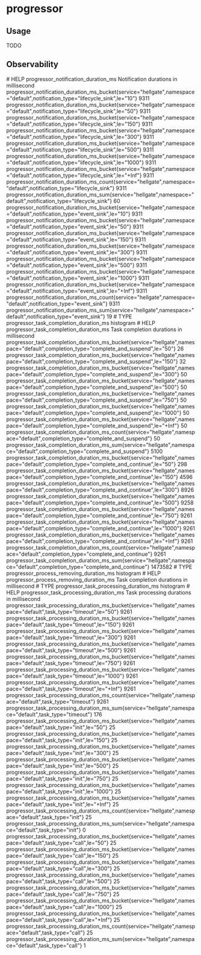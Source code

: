 # progressor

## Usage
 TODO

 ## Observability

 \# HELP progressor_notification_duration_ms Notification durations in millisecond
 progressor_notification_duration_ms_bucket{service="hellgate",namespace="default",notification_type="lifecycle_sink",le="10"} 9311
 progressor_notification_duration_ms_bucket{service="hellgate",namespace="default",notification_type="lifecycle_sink",le="50"} 9311
 progressor_notification_duration_ms_bucket{service="hellgate",namespace="default",notification_type="lifecycle_sink",le="150"} 9311
 progressor_notification_duration_ms_bucket{service="hellgate",namespace="default",notification_type="lifecycle_sink",le="300"} 9311
 progressor_notification_duration_ms_bucket{service="hellgate",namespace="default",notification_type="lifecycle_sink",le="500"} 9311
 progressor_notification_duration_ms_bucket{service="hellgate",namespace="default",notification_type="lifecycle_sink",le="1000"} 9311
 progressor_notification_duration_ms_bucket{service="hellgate",namespace="default",notification_type="lifecycle_sink",le="+Inf"} 9311
 progressor_notification_duration_ms_count{service="hellgate",namespace="default",notification_type="lifecycle_sink"} 9311
 progressor_notification_duration_ms_sum{service="hellgate",namespace="default",notification_type="lifecycle_sink"} 60
 progressor_notification_duration_ms_bucket{service="hellgate",namespace="default",notification_type="event_sink",le="10"} 9311
 progressor_notification_duration_ms_bucket{service="hellgate",namespace="default",notification_type="event_sink",le="50"} 9311
 progressor_notification_duration_ms_bucket{service="hellgate",namespace="default",notification_type="event_sink",le="150"} 9311
 progressor_notification_duration_ms_bucket{service="hellgate",namespace="default",notification_type="event_sink",le="300"} 9311
 progressor_notification_duration_ms_bucket{service="hellgate",namespace="default",notification_type="event_sink",le="500"} 9311
 progressor_notification_duration_ms_bucket{service="hellgate",namespace="default",notification_type="event_sink",le="1000"} 9311
 progressor_notification_duration_ms_bucket{service="hellgate",namespace="default",notification_type="event_sink",le="+Inf"} 9311
 progressor_notification_duration_ms_count{service="hellgate",namespace="default",notification_type="event_sink"} 9311
 progressor_notification_duration_ms_sum{service="hellgate",namespace="default",notification_type="event_sink"} 19
 \# TYPE progressor_task_completion_duration_ms histogram
 \# HELP progressor_task_completion_duration_ms Task completion durations in millisecond
 progressor_task_completion_duration_ms_bucket{service="hellgate",namespace="default",completion_type="complete_and_suspend",le="50"} 26
 progressor_task_completion_duration_ms_bucket{service="hellgate",namespace="default",completion_type="complete_and_suspend",le="150"} 32
 progressor_task_completion_duration_ms_bucket{service="hellgate",namespace="default",completion_type="complete_and_suspend",le="300"} 50
 progressor_task_completion_duration_ms_bucket{service="hellgate",namespace="default",completion_type="complete_and_suspend",le="500"} 50
 progressor_task_completion_duration_ms_bucket{service="hellgate",namespace="default",completion_type="complete_and_suspend",le="750"} 50
 progressor_task_completion_duration_ms_bucket{service="hellgate",namespace="default",completion_type="complete_and_suspend",le="1000"} 50
 progressor_task_completion_duration_ms_bucket{service="hellgate",namespace="default",completion_type="complete_and_suspend",le="+Inf"} 50
 progressor_task_completion_duration_ms_count{service="hellgate",namespace="default",completion_type="complete_and_suspend"} 50
 progressor_task_completion_duration_ms_sum{service="hellgate",namespace="default",completion_type="complete_and_suspend"} 5100
 progressor_task_completion_duration_ms_bucket{service="hellgate",namespace="default",completion_type="complete_and_continue",le="50"} 298
 progressor_task_completion_duration_ms_bucket{service="hellgate",namespace="default",completion_type="complete_and_continue",le="150"} 4596
 progressor_task_completion_duration_ms_bucket{service="hellgate",namespace="default",completion_type="complete_and_continue",le="300"} 8926
 progressor_task_completion_duration_ms_bucket{service="hellgate",namespace="default",completion_type="complete_and_continue",le="500"} 9258
 progressor_task_completion_duration_ms_bucket{service="hellgate",namespace="default",completion_type="complete_and_continue",le="750"} 9261
 progressor_task_completion_duration_ms_bucket{service="hellgate",namespace="default",completion_type="complete_and_continue",le="1000"} 9261
 progressor_task_completion_duration_ms_bucket{service="hellgate",namespace="default",completion_type="complete_and_continue",le="+Inf"} 9261
 progressor_task_completion_duration_ms_count{service="hellgate",namespace="default",completion_type="complete_and_continue"} 9261
 progressor_task_completion_duration_ms_sum{service="hellgate",namespace="default",completion_type="complete_and_continue"} 1473582
 \# TYPE progressor_process_removing_duration_ms histogram
 \# HELP progressor_process_removing_duration_ms Task completion durations in millisecond
 \# TYPE progressor_task_processing_duration_ms histogram
 \# HELP progressor_task_processing_duration_ms Task processing durations in millisecond
 progressor_task_processing_duration_ms_bucket{service="hellgate",namespace="default",task_type="timeout",le="50"} 9261
 progressor_task_processing_duration_ms_bucket{service="hellgate",namespace="default",task_type="timeout",le="150"} 9261
 progressor_task_processing_duration_ms_bucket{service="hellgate",namespace="default",task_type="timeout",le="300"} 9261
 progressor_task_processing_duration_ms_bucket{service="hellgate",namespace="default",task_type="timeout",le="500"} 9261
 progressor_task_processing_duration_ms_bucket{service="hellgate",namespace="default",task_type="timeout",le="750"} 9261
 progressor_task_processing_duration_ms_bucket{service="hellgate",namespace="default",task_type="timeout",le="1000"} 9261
 progressor_task_processing_duration_ms_bucket{service="hellgate",namespace="default",task_type="timeout",le="+Inf"} 9261
 progressor_task_processing_duration_ms_count{service="hellgate",namespace="default",task_type="timeout"} 9261
 progressor_task_processing_duration_ms_sum{service="hellgate",namespace="default",task_type="timeout"} 176
 progressor_task_processing_duration_ms_bucket{service="hellgate",namespace="default",task_type="init",le="50"} 25
 progressor_task_processing_duration_ms_bucket{service="hellgate",namespace="default",task_type="init",le="150"} 25
 progressor_task_processing_duration_ms_bucket{service="hellgate",namespace="default",task_type="init",le="300"} 25
 progressor_task_processing_duration_ms_bucket{service="hellgate",namespace="default",task_type="init",le="500"} 25
 progressor_task_processing_duration_ms_bucket{service="hellgate",namespace="default",task_type="init",le="750"} 25
 progressor_task_processing_duration_ms_bucket{service="hellgate",namespace="default",task_type="init",le="1000"} 25
 progressor_task_processing_duration_ms_bucket{service="hellgate",namespace="default",task_type="init",le="+Inf"} 25
 progressor_task_processing_duration_ms_count{service="hellgate",namespace="default",task_type="init"} 25
 progressor_task_processing_duration_ms_sum{service="hellgate",namespace="default",task_type="init"} 0
 progressor_task_processing_duration_ms_bucket{service="hellgate",namespace="default",task_type="call",le="50"} 25
 progressor_task_processing_duration_ms_bucket{service="hellgate",namespace="default",task_type="call",le="150"} 25
 progressor_task_processing_duration_ms_bucket{service="hellgate",namespace="default",task_type="call",le="300"} 25
 progressor_task_processing_duration_ms_bucket{service="hellgate",namespace="default",task_type="call",le="500"} 25
 progressor_task_processing_duration_ms_bucket{service="hellgate",namespace="default",task_type="call",le="750"} 25
 progressor_task_processing_duration_ms_bucket{service="hellgate",namespace="default",task_type="call",le="1000"} 25
 progressor_task_processing_duration_ms_bucket{service="hellgate",namespace="default",task_type="call",le="+Inf"} 25
 progressor_task_processing_duration_ms_count{service="hellgate",namespace="default",task_type="call"} 25
 progressor_task_processing_duration_ms_sum{service="hellgate",namespace="default",task_type="call"} 1
